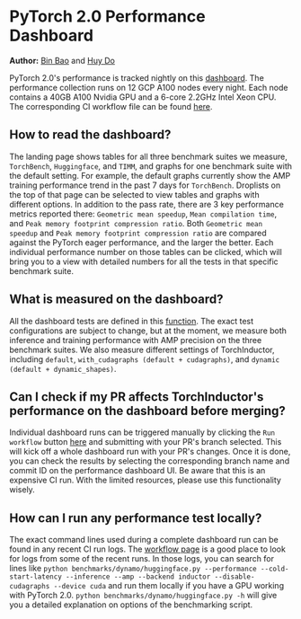 # PyTorch 2.0 Performance Dashboard

**Author:** [Bin Bao](https://github.com/desertfire) and [Huy Do](https://github.com/huydhn)

PyTorch 2.0's performance is tracked nightly on this [dashboard](https://hud.pytorch.org/benchmark/compilers).
The performance collection runs on 12 GCP A100 nodes every night. Each node contains a 40GB A100 Nvidia GPU and
a 6-core 2.2GHz Intel Xeon CPU. The corresponding CI workflow file can be found
[here](https://github.com/pytorch/pytorch/blob/main/.github/workflows/inductor-perf-test-nightly.yml).

## How to read the dashboard?

The landing page shows tables for all three benchmark suites we measure, ``TorchBench``, ``Huggingface``, and ``TIMM``,
and graphs for one benchmark suite with the default setting. For example, the default graphs currently show the AMP
training performance trend in the past 7 days for ``TorchBench``. Droplists on the top of that page can be
selected to view tables and graphs with different options. In addition to the pass rate, there are 3 key
performance metrics reported there: ``Geometric mean speedup``, ``Mean compilation time``, and
``Peak memory footprint compression ratio``.
Both ``Geometric mean speedup`` and ``Peak memory footprint compression ratio`` are compared against
the PyTorch eager performance, and the larger the better. Each individual performance number on those tables can be clicked,
which will bring you to a view with detailed numbers for all the tests in that specific benchmark suite.

## What is measured on the dashboard?

All the dashboard tests are defined in this
[function](https://github.com/pytorch/pytorch/blob/3e18d3958be3dfcc36d3ef3c481f064f98ebeaf6/.ci/pytorch/test.sh#L305).
The exact test configurations are subject to change, but at the moment, we measure both inference and training
performance with AMP precision on the three benchmark suites. We also measure different settings of TorchInductor,
including ``default``, ``with_cudagraphs (default + cudagraphs)``, and ``dynamic (default + dynamic_shapes)``.

## Can I check if my PR affects TorchInductor's performance on the dashboard before merging?

Individual dashboard runs can be triggered manually by clicking the ``Run workflow`` button
[here](https://github.com/pytorch/pytorch/actions/workflows/inductor-perf-test-nightly.yml)
and submitting with your PR's branch selected. This will kick off a whole dashboard run with your PR's changes.
Once it is done, you can check the results by selecting the corresponding branch name and commit ID
on the performance dashboard UI. Be aware that this is an expensive CI run. With the limited
resources, please use this functionality wisely.

## How can I run any performance test locally?

The exact command lines used during a complete dashboard run can be found in any recent CI run logs.
The [workflow page](https://github.com/pytorch/pytorch/actions/workflows/inductor-perf-test-nightly.yml)
is a good place to look for logs from some of the recent runs.
In those logs, you can search for lines like
``python benchmarks/dynamo/huggingface.py --performance --cold-start-latency --inference --amp --backend inductor --disable-cudagraphs --device cuda``
and run them locally if you have a GPU working with PyTorch 2.0.
``python benchmarks/dynamo/huggingface.py -h`` will give you a detailed explanation on options of the benchmarking script.
